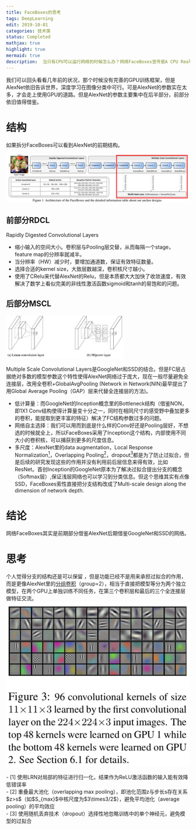 ```yaml
---
title: FaceBoxes的思考
tags: DeepLearning
edit: 2019-10-01
categories: 技术类
status: Completed
mathjax: true
highlight: true
mermaid: true
description:  当只有CPU可以运行网络的时候怎么办？网络FaceBoxes宣传是A CPU Real-time Face Detector with High Accuracy，其实是前期部分借鉴AlexNet后期借鉴GoogleNet和SSD的网络。
---
```


我们可以回头看看几年前的状况，那个时候没有完善的GPU训练框架，但是AlexNet依旧告诉世界，深度学习在图像分类中可行。可是AlexNet的参数实在太多，才会走上使用GPU的道路。但是AlexNet的参数主要集中在后半部分，前部分依旧值得借鉴。

# 结构
如果拆分FaceBoxes可以看到AlexNet的前期结构。

![caption](https://github.com/Hummmm/Hummmm.github.io/blob/master/_posts/2019-10-01-Faceboxes/faceboxes.png?raw=true)

## 前部分RDCL

Rapidly Digested Convolutional Layers
- 缩小输入的空间大小。卷积层与Pooling层交替，从而每隔一个stage，feature map的分辨率就减半。
- 当分辨率（HW）减少时，要增加通道数，保证有效特征数量。
- 选择合适的kernel size，大致层数越深，卷积核尺寸越小。
- 使用了CRelu来代替AlexNet的Relu，但是本质都大大加快了收敛速度，有效解决了数学上看似完美的非线性激活函数sigmoid和tanh的易饱和的问题。

## 后部分MSCL

![caption](https://github.com/Hummmm/Hummmm.github.io/blob/master/_posts/2019-10-01-Faceboxes/nin.jpg?raw=true)

Multiple Scale Convolutional Layers是GoogleNet和SSD的结合。但是FC层占据绝对多数的模型参数这个特性使得AlexNet网络过于庞大，现在一般尽量避免全连接层，改用全卷积+GlobalAvgPooling (Network in Network(NIN)最早提出了用Global Average Pooling（GAP）层来代替全连接层的方法)。
- 低计算量：而GoogleNet的Inception概念里的Bottleneck结构（借鉴NON，即1X1 Conv结构使得计算量变十分之一，同时在相同尺寸的感受野中叠加更多的卷积，能提取到更丰富的特征）解决了FC结构参数过多的问题。
- 网络自主选择：我们可以用而到底是什么样的Conv好还是Pooling层好，不想选的时候就全上，所以FaceBoxes采用了Inception这个结构，内部使用不同大小的卷积核，可以捕获到更多的尺度信息。
- 多尺度：AlexNet里的data augmentation，Local Response Normalization[<sup>1</sup>](#refer-anchor-1)，Overlapping Pooling[<sup>2</sup>](#refer-anchor-2)，dropout[<sup>3</sup>](#refer-anchor-3)都是为了防止过拟合，但是后续的研究发现这些的作用并没有利用前后层信息来得有效，比如ResNet。首创Inception的GoogleNet原本为了解决过拟合提出分支的概念（Softmax层）,保证浅层网络也可以学习到分类信息。但这个思维其实有点像SSD，FaceBoxes索性直接把分支结构改成了Multi-scale design along the dimension of network depth.

# 结论

网络FaceBoxes其实是前期部分借鉴AlexNet后期借鉴GoogleNet和SSD的网络。

# 思考

个人觉得分支的结构还是可以保留 ，但是功能已经不是用来承担过拟合的作用，而是更像AlexNet里的[分组卷积](https://zhuanlan.zhihu.com/p/77480151)（group=2），相当于直接把模型等分为两个独立模型，在两个GPU上单独训练不同任务，在第三个卷积层和最后的三个全连接层做特征交流。
![caption](https://github.com/Hummmm/Hummmm.github.io/blob/master/_posts/2019-10-01-Faceboxes/alex.jpg?raw=true)
<div id="refer-anchor-1"></div>
- [1] 使用LRN对局部的特征进行归一化，结果作为ReLU激活函数的输入能有效降低错误率
<div id="refer-anchor-2"></div>
- [2] 重叠最大池化（overlapping max pooling），即池化范围z与步长s存在关系$z>s$（如$S_{max}$中核尺度为$3\times3/2$），避免平均池化（average pooling）的平均效应
<div id="refer-anchor-3"></div>
- [3] 使用随机丢弃技术（dropout）选择性地忽略训练中的单个神经元，避免模型的过拟合
